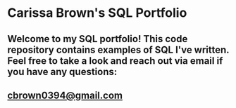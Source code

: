 # Carissa Brown's SQL Portfolio

## Welcome to my SQL portfolio! This code repository contains examples of SQL I've written. Feel free to take a look and reach out via email if you have any questions: 
## cbrown0394@gmail.com

